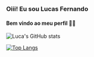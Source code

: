 ### Oiii! Eu sou Lucas Fernando 
#### Bem vindo ao meu perfil 🧑‍💻

![Luca's GitHub stats](https://github-readme-stats.vercel.app/api?username=fernandoppm&show_icons=true&theme=dracula)


[![Top Langs](https://github-readme-stats.vercel.app/api/top-langs/?username=fernandoppm&layout=compact)](https:github.com/fernandoppm/github-readme-stats)

